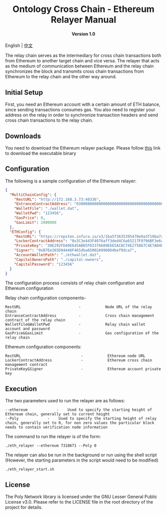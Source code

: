 <h1 align="center">Ontology Cross Chain - Ethereum Relayer Manual</h1>
<h4 align="center">Version 1.0 </h4>

English | [中文](ethereum_relayer_manual_CN.md)

The relay chain serves as the intermediary for cross chain transactions both from Ethereum to another target chain and vice versa. The relayer that acts as the medium of communication between Ethereum and the relay chain synchronizes the block and transmits cross chain transactions from Ethereum to the relay chain and the other way around.

## Initial Setup

First, you need an Ethereum account with a certain amount of ETH balance, since sending transactions consumes gas. You also need to register your address on the relay in order to synchronize transaction headers and send cross chain transactions to the relay chain.

## Downloads

You need to download the Ethereum relayer package. Please follow [this]() link to download the executable binary

## Configuration

The following is a sample configuration of the Ethereum relayer:

```json
{
  "MultiChainConfig": {
    "RestURL": "http://172.168.3.73:40336",
    "EntranceContractAddress": "0300000000000000000000000000000000000000",
    "WalletFile": "./wallet.dat",
    "WalletPwd": "123456",
    "GasPrice": 0,
    "GasLimit": 2000000
  },
  "ETHConfig": {
    "RestURL": "https://ropsten.infura.io/v3/1ba5f3635395470e9a3f19ba7a852144",
    "LockerContractAddress": "0x3C3e443F4076aff3ded4C6a65217F9796BF3e6a7",
    "PrivateKey": "30E292FD40E645AB65FD3376689E6E5AC8C74E275867C4E7A04B88FA5CB4D252",
    "Signer": "0xB7Ee265D94446F465dba65002A9960D4bef9dca7",
    "AccountWalletPath": "./ethwallet.dat",
    "CapitalOwnersPath": "./capital-owners",
    "CapitalPassword": "123456"
  }
}
```

The configuration process consists of relay chain configuration and Ethereum configuration

Relay chain configuration components-

```
RestURL                          -           Node URL of the relay chain
EntranceContractAddress          -           Cross chain management contract of the relay chain
WalletFile&WalletPwd             -           Relay chain wallet account and password
GasPrice&GasLimit                -           Gas configuration of the relay chain
```

Ethereum configuration components:

```
RestURL                           -           Ethereum node URL
LockerContractAddress             -           Ethereum cross chain management contract
PrivateKey&Signer                 -           Ethereum account private key
```

## Execution

The two parameters used to run the relayer are as follows:

```
--ethereum             -    Used to specify the starting height of Ethereum chain, generally set to current height
--Poly             -    Used to specify the starting height of relay chain, generally set to 0, for non zero values the particular block needs to contain verification node information
```

The command to run the relayer is of the form:

```shell
./eth_relayer --ethereum 7318671 --Poly 0
```

The relayer can also be run in the background or run using the shell script (However, the starting parameters in the script would need to be modified)

```shell
./eth_relayer_start.sh
```

## License

The Poly Network library is licensed under the GNU Lesser General Public License v3.0. Please refer to the LICENSE file in the root directory of the project for details.
